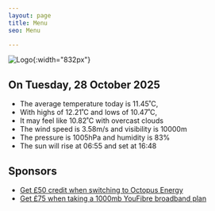 ```yaml
---
layout: page
title: Menu
seo: Menu

---
```


![Logo](/images/logo.jpg){:width="832px"}

<!-- weather_marker starts -->
## On Tuesday, 28 October 2025

- The average temperature today is 11.45˚C,
- With highs of 12.21˚C and lows of 10.47˚C,
- It may feel like 10.82˚C with overcast clouds
- The wind speed is 3.58m/s and visibility is 10000m
- The pressure is 1005hPa and humidity is 83%
- The sun will rise at 06:55 and set at 16:48

<!-- weather_marker ends -->

## Sponsors

- [Get £50 credit when switching to Octopus Energy](https://bit.ly/3oD1nnS)
- [Get £75 when taking a 1000mb YouFibre broadband plan](https://aklam.io/91zWhU?)
